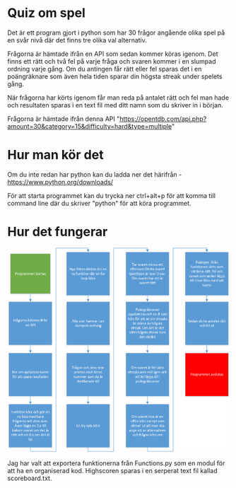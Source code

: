 # Quiz om spel
Det är ett program gjort i python som har 30 frågor angående olika spel på en svår nivå där det finns tre olika val alternativ.

Frågorna är hämtade ifrån en API som sedan kommer köras igenom. Det finns ett rätt och två fel på varje fråga och svaren kommer i en slumpad ordning varje gång. Om du antingen får rätt eller fel sparas det i en poängräknare som även hela tiden sparar din högsta streak under spelets gång. 

När frågorna har körts igenom får man reda på antalet rätt och fel man hade och resultaten sparas i en text fil med ditt namn som du skriver in i början.

Frågorna är hämtade ifrån denna API "https://opentdb.com/api.php?amount=30&category=15&difficulty=hard&type=multiple"

# Hur man kör det
Om du inte redan har python kan du ladda ner det härifrån - https://www.python.org/downloads/

För att starta programmet kan du trycka ner ctrl+alt+p för att komma till command line där du skriver "python" för att köra programmet.
# Hur det fungerar
![Bild på systemet](https://github.com/abbindustrigymnasium/programmering-1-miniprojekt-abbteaede/blob/master/Quiz%20i%20steg.png)

Jag har valt att exportera funktionerna från Functions.py som en modul för att ha en organiserad kod. Highscoren sparas i en serperat text fil kallad scoreboard.txt.


